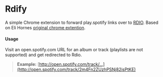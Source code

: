 # Rdify
A simple Chrome extension to forward play.spotify links over to [RDIO](http://rdio.com). Based on Eli Hornes [original chrome extention](https://github.com/elihorne/rdify).

#### Usage
Visit an open.spotify.com URL for an album or track (playlists are not supported) and get redirected to Rdio.

> **Example:** [http://open.spotify.com/track/...](http://open.spotify.com/track/2m4Fn2ZUzhPSNj82isPtKE)
